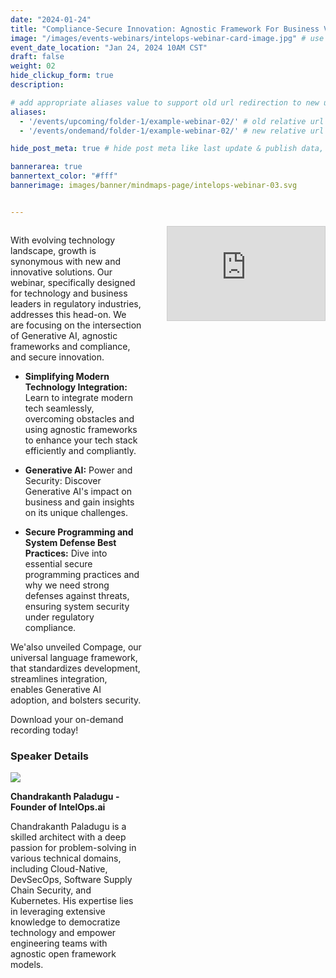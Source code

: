 ```yaml
---
date: "2024-01-24"
title: "Compliance-Secure Innovation: Agnostic Framework For Business Value"
image: "/images/events-webinars/intelops-webinar-card-image.jpg" # use 800x550 or 16:11 ratio image
event_date_location: "Jan 24, 2024 10AM CST"
draft: false
weight: 02
hide_clickup_form: true
description: 

# add appropriate aliases value to support old url redirection to new url
aliases:  
  - '/events/upcoming/folder-1/example-webinar-02/' # old relative url
  - '/events/ondemand/folder-1/example-webinar-02/' # new relative url

hide_post_meta: true # hide post meta like last update & publish data, estimated reading time etc.

bannerarea: true
bannertext_color: "#fff"
bannerimage: images/banner/mindmaps-page/intelops-webinar-03.svg


---
```


<div style="display: flex; flex-direction: column;">

<div style="width: 100%;">

<div style="display: flex; justify-content: space-between;">
    <div style="width: 48%;">

With evolving technology landscape, growth is synonymous with new and innovative solutions. Our webinar, specifically designed for technology and business leaders in regulatory industries, addresses this head-on. We are focusing on the intersection of Generative AI, agnostic frameworks and compliance, and secure innovation. 

 

- **Simplifying Modern Technology Integration:** Learn to integrate modern tech seamlessly, overcoming obstacles and using agnostic frameworks to enhance your tech stack efficiently and compliantly. 

- **Generative AI:** Power and Security: Discover Generative AI's impact on business and gain insights on its unique challenges. 

- **Secure Programming and System Defense Best Practices:** Dive into essential secure programming practices and why we need strong defenses against threats, ensuring system security under regulatory compliance. 

We'also unveiled Compage, our universal language framework, that standardizes development, streamlines integration, enables Generative AI adoption, and bolsters security.  

Download your on-demand recording today!

### Speaker Details 

<image src="/images/avatar/chandrakanth-paladugu.jpg">

**Chandrakanth Paladugu - Founder of IntelOps.ai** 

Chandrakanth Paladugu is a skilled architect with a deep passion for problem-solving in various technical domains, including Cloud-Native, DevSecOps, Software Supply Chain Security, and Kubernetes. His expertise lies in leveraging extensive knowledge to democratize technology and empower engineering teams with agnostic open framework models.

</div>


<!-- Below is dedicated Form link to this event alone -->
<iframe class="clickup-embed clickup-dynamic-height" src="https://forms.clickup.com/9006002197/f/8cctc0n-14252/QLTQWR8VT6B0O7NGKM" onwheel="" width="50%" height="50%" style="background: transparent; border: 1px solid #ccc; float: right; margin-left: 40px;"></iframe><script async src="https://app-cdn.clickup.com/assets/js/forms-embed/v1.js"></script>

